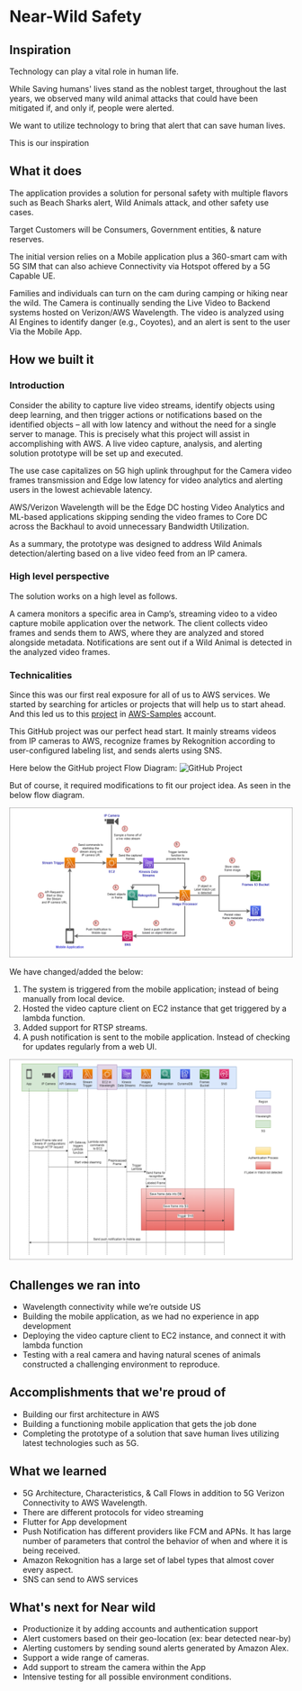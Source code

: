 # Near-Wild Safety

## Inspiration

Technology can play a vital role in human life.

While Saving humans' lives stand as the noblest target, throughout the last years, we observed many wild animal attacks that could have been mitigated if, and only if, people were alerted.

We want to utilize technology to bring that alert that can save human lives.

This is our inspiration

## What it does

The application provides a solution for personal safety with multiple flavors such as Beach Sharks alert, Wild Animals attack, and other safety use cases.

Target Customers will be Consumers, Government entities, & nature reserves.

The initial version relies on a Mobile application plus a 360-smart cam with 5G SIM that can also achieve Connectivity via Hotspot offered by a 5G Capable UE.

Families and individuals can turn on the cam during camping or hiking near the wild. The Camera is continually sending the Live Video to Backend systems hosted on Verizon/AWS Wavelength. The video is analyzed using AI Engines to identify danger (e.g., Coyotes), and an alert is sent to the user Via the Mobile App.

## How we built it

### Introduction

Consider the ability to capture live video streams, identify objects using deep learning, and then trigger actions or notifications based on the identified objects – all with low latency and without the need for a single server to manage. This is precisely what this project will assist in accomplishing with AWS. A live video capture, analysis, and alerting solution prototype will be set up and executed.

The use case capitalizes on 5G high uplink throughput for the Camera video frames transmission and Edge low latency for video analytics and alerting users in the lowest achievable latency.

AWS/Verizon Wavelength will be the Edge DC hosting Video Analytics and ML-based applications skipping sending the video frames to Core DC across the Backhaul to avoid unnecessary Bandwidth Utilization.

As a summary, the prototype was designed to address Wild Animals detection/alerting based on a live video feed from an IP camera.

### High level perspective

The solution works on a high level as follows.

A camera monitors a specific area in Camp’s, streaming video to a video capture mobile application over the network. The client collects video frames and sends them to AWS, where they are analyzed and stored alongside metadata. Notifications are sent out if a Wild Animal is detected in the analyzed video frames.

### Technicalities

Since this was our first real exposure for all of us to AWS services. We started by searching for articles or projects that will help us to start ahead. And this led us to this [project](https://github.com/aws-samples/amazon-rekognition-video-analyzer) in [AWS-Samples](https://amazon.com/aws) account.

This GitHub project was our perfect head start. It mainly streams videos from IP cameras to AWS, recognize frames by Rekognition according to user-configured labeling list, and sends alerts using SNS.

Here below the GitHub project Flow Diagram:
![GitHub Project](https://raw.githubusercontent.com/aws-samples/amazon-rekognition-video-analyzer/master/doc/serverless_pipeline_arch_2.png)

But of course, it required modifications to fit our project idea. As seen in the below flow diagram.

![Project flow diagram](https://raw.githubusercontent.com/MahmadSharaf/AWS-Verizon-Hackathon-2021/cd5809842423b44601e6c150ac54fd879d59a7a1/Documentation/Images/FlowDiagram.png)

We have changed/added the below:

1. The system is triggered from the mobile application; instead of being manually from local device.
2. Hosted the video capture client on EC2 instance that get triggered by a lambda function.
3. Added support for RTSP streams.
4. A push notification is sent to the mobile application. Instead of checking for updates regularly from a web UI.

![Project Sequence diagram](https://raw.githubusercontent.com/MahmadSharaf/AWS-Verizon-Hackathon-2021/cd5809842423b44601e6c150ac54fd879d59a7a1/Documentation/Images/SequenceDiagram.png)

## Challenges we ran into

- Wavelength connectivity while we’re outside US
- Building the mobile application, as we had no experience in app development
- Deploying the video capture client to EC2 instance, and connect it with lambda function
- Testing with a real camera and having natural scenes of animals constructed a challenging environment to reproduce.

## Accomplishments that we're proud of

- Building our first architecture in AWS
- Building a functioning mobile application that gets the job done
- Completing the prototype of a solution that save human lives utilizing latest technologies such as 5G.

## What we learned

- 5G Architecture, Characteristics, & Call Flows in addition to 5G Verizon Connectivity to AWS Wavelength.
- There are different protocols for video streaming
- Flutter for App development
- Push Notification has different providers like FCM and APNs. It has large number of parameters that control the behavior of when and where it is being received.
- Amazon Rekognition has a large set of label types that almost cover every aspect.
- SNS can send to AWS services

## What's next for Near wild

- Productionize it by adding accounts and authentication support
- Alert customers based on their geo-location (ex: bear detected near-by)
- Alerting customers by sending sound alerts generated by Amazon Alex.
- Support a wide range of cameras.
- Add support to stream the camera within the App
- Intensive testing for all possible environment conditions.